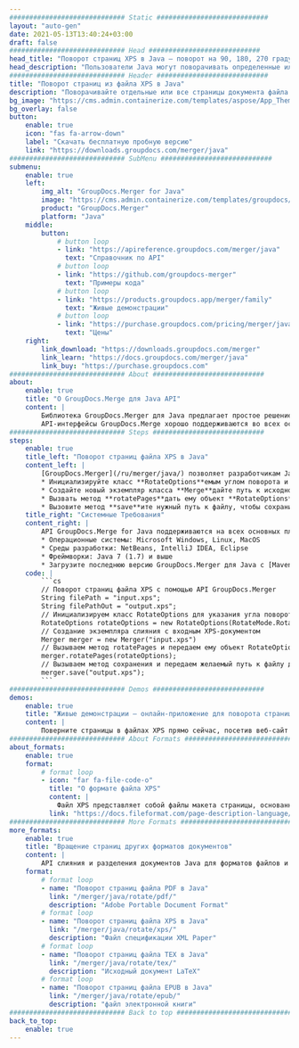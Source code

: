 ```yaml
---
############################# Static ############################
layout: "auto-gen"
date: 2021-05-13T13:40:24+03:00
draft: false
############################# Head ############################
head_title: "Поворот страниц XPS в Java — поворот на 90, 180, 270 градусов"
head_description: "Пользователи Java могут поворачивать определенные или все страницы документа файла XPS на угол поворота 90, 180, 270, используя API слияния и разделения документов."
############################# Header ############################
title: "Поворот страниц из файла XPS в Java"
description: "Поворачивайте отдельные или все страницы документа файла XPS на угол поворота 90, 180 или 270, используя API слияния и разделения документов для приложений Java и J2SE."
bg_image: "https://cms.admin.containerize.com/templates/aspose/App_Themes/V3/images/bg/header1.png"
bg_overlay: false
button:
    enable: true
    icon: "fas fa-arrow-down"
    label: "Скачать бесплатную пробную версию"
    link: "https://downloads.groupdocs.com/merger/java"
############################# SubMenu ############################
submenu:
    enable: true
    left:
        img_alt: "GroupDocs.Merger for Java"
        image: "https://cms.admin.containerize.com/templates/groupdocs/images/product-logos/90x90-noborder/groupdocs-merger-java.png"
        product: "GroupDocs.Merger"
        platform: "Java"
    middle:
        button:
            # button loop
            - link: "https://apireference.groupdocs.com/merger/java"
              text: "Справочник по API"
            # button loop
            - link: "https://github.com/groupdocs-merger"
              text: "Примеры кода"
            # button loop
            - link: "https://products.groupdocs.app/merger/family"
              text: "Живые демонстрации"
            # button loop
            - link: "https://purchase.groupdocs.com/pricing/merger/java"
              text: "Цены"
    right:
        link_download: "https://downloads.groupdocs.com/merger"
        link_learn: "https://docs.groupdocs.com/merger/java"
        link_buy: "https://purchase.groupdocs.com"
############################# About ############################
about:
    enable: true
    title: "О GroupDocs.Merge для Java API"
    content: |
        Библиотека GroupDocs.Merger для Java предлагает простое решение для безопасного объединения и разделения документов различных форматов, включая PDF, Microsoft Office (Word, Excel, PowerPoint, OneNote), OpenDocument, HTML, изображения и многие другие в приложениях .NET. Добавив всего несколько строк кода, можно выполнять несколько операций с документами, например перемещать, удалять, поворачивать, менять местами, извлекать или изменять ориентацию страниц в документах. API слияния документов также поддерживает предварительный просмотр страниц документа в виде изображения для анализа структуры документа, форматирования и содержимого на странице.
        API-интерфейсы GroupDocs.Merge хорошо поддерживаются во всех основных операционных системах и версиях Java, включая J2SE 7.0 (1.7), J2SE 8.0 (1.8) и Java 10.
############################# Steps ############################
steps:
    enable: true
    title_left: "Поворот страниц файла XPS в Java"
    content_left: |
        [GroupDocs.Merger](/ru/merger/java/) позволяет разработчикам Java легко поворачивать некоторые определенные или все страницы в файле XPS на угол поворота 90, 180 или 270, выполняя несколько простых шагов.
        * Инициализируйте класс **RotateOptions**емым углом поворота и номерами страниц.
        * Создайте новый экземпляр класса **Merge**дайте путь к исходному документу в качестве параметра конструктора.
        * Вызвать метод **rotatePages**дать ему объект **RotateOptions**.
        * Вызовите метод **save**ите нужный путь к файлу, чтобы сохранить результирующий документ.
    title_right: "Системные Требования"
    content_right: |
        API GroupDocs.Merge for Java поддерживаются на всех основных платформах и операционных системах. Перед выполнением приведенного ниже кода убедитесь, что в вашей системе установлены следующие предварительные компоненты.
        * Операционные системы: Microsoft Windows, Linux, MacOS
        * Среды разработки: NetBeans, IntelliJ IDEA, Eclipse
        * Фреймворки: Java 7 (1.7) и выше
        * Загрузите последнюю версию GroupDocs.Merger для Java с [Maven](https://repository.groupdocs.com/webapp/#/artifacts/browse/tree/General/repo/com/groupdocs/groupdocs-merger)
    code: |
        ```cs
        // Поворот страниц файла XPS с помощью API GroupDocs.Merger
        String filePath = "input.xps";
        String filePathOut = "output.xps";
        // Инициализируем класс RotateOptions для указания угла поворота и номеров страниц
        RotateOptions rotateOptions = new RotateOptions(RotateMode.Rotate180, new int[] { 2, 3 });
        // Создание экземпляра слияния с входным XPS-документом
        Merger merger = new Merger("input.xps")
        // Вызываем метод rotatePages и передаем ему объект RotateOptions
        merger.rotatePages(rotateOptions);
        // Вызываем метод сохранения и передаем желаемый путь к файлу для сохранения выходного документа
        merger.save("output.xps");
        ```
############################# Demos ############################
demos:
    enable: true
    title: "Живые демонстрации — онлайн-приложение для поворота страниц документа"
    content: |
        Поверните страницы в файлах XPS прямо сейчас, посетив веб-сайт [Живые наблюдения](https://products.groupdocs.app/merger/XPS). Живая демонстрация имеет следующие преимущества
############################# About Formats ############################
about_formats:
    enable: true
    format:
        # format loop
        - icon: "far fa-file-code-o"
          title: "О формате файла XPS"
          content: |
            Файл XPS представляет собой файлы макета страницы, основанные на спецификациях XML Paper, созданных Microsoft. Он был разработан как замена формата файла EMF и похож на формат файла PDF, но использует XML в макете, внешнем виде и информации для печати документа. На самом деле более оправданно будет сказать, что XPS — это попытка PDF, но он не смог получить достаточную популярность, поскольку принадлежит PDF по многим причинам. Microsoft предоставляет XPS Document Writer по умолчанию, начиная с Windows 7, для создания файлов XPS. Файлы XPS можно создать, выбрав «Microsoft XPS Document Writer» в качестве принтера при печати документа. Средства просмотра XPS интегрированы в Windows Vista, Windows 7, Windows 8 и Internet Explorer 6 или более поздней версии. Файлы XPS становятся доступными только для чтения после их создания. Это повышает уверенность пользователя в подлинности полученных документов, отправленных в формате XPS. Документ XPS может содержать одну или несколько страниц, преобразованных из исходного документа.
          link: "https://docs.fileformat.com/page-description-language/xps/"
############################# More Formats ############################
more_formats:
    enable: true
    title: "Вращение страниц других форматов документов"
    content: |
        API слияния и разделения документов Java для форматов файлов и изображений. Поверните страницы некоторых популярных форматов файлов, как указано ниже.
    format: 
        # format loop
        - name: "Поворот страниц файла PDF в Java"
          link: "/merger/java/rotate/pdf/"
          description: "Adobe Portable Document Format"
        # format loop
        - name: "Поворот страниц файла XPS в Java"
          link: "/merger/java/rotate/xps/"
          description: "Файл спецификации XML Paper"
        # format loop
        - name: "Поворот страниц файла TEX в Java"
          link: "/merger/java/rotate/tex/"
          description: "Исходный документ LaTeX"
        # format loop
        - name: "Поворот страниц файла EPUB в Java"
          link: "/merger/java/rotate/epub/"
          description: "файл электронной книги"
############################# Back to top ###############################
back_to_top:
    enable: true
---
```

